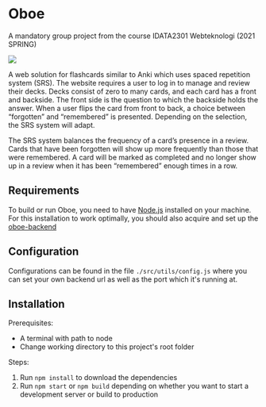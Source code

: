 # Oboe
A mandatory group project from the course IDATA2301 Webteknologi (2021 SPRING) 

<img src="https://media.giphy.com/media/dZongPVfufls5DcmXr/source.gif">

A web solution for flashcards similar to Anki which uses spaced repetition system (SRS). The website requires a user to log in to manage and review their decks. Decks consist of zero to many cards, and each card has a front and backside. The front side is the question to which the backside holds the answer. When a user flips the card from front to back, a choice between “forgotten” and “remembered” is presented. Depending on the selection, the SRS system will adapt. 

The SRS system balances the frequency of a card’s presence in a review. Cards that have been forgotten will show up more frequently than those that were remembered. A card will be marked as completed and no longer show up in a review when it has been “remembered” enough times in a row.

## Requirements
To build or run Oboe, you need to have [Node.js](https://nodejs.org/en/) installed on your machine.
For this installation to work optimally, you should also acquire and set up the [oboe-backend](https://github.com/Klungerbo/oboe-backend)

## Configuration
Configurations can be found in the file `./src/utils/config.js` where you can set your own backend url as well as the port which it's running at.

## Installation
Prerequisites:
- A terminal with path to node
- Change working directory to this project's root folder

Steps:
1. Run `npm install` to download the dependencies
2. Run `npm start` or `npm build` depending on whether you want to start a development server or build to production
